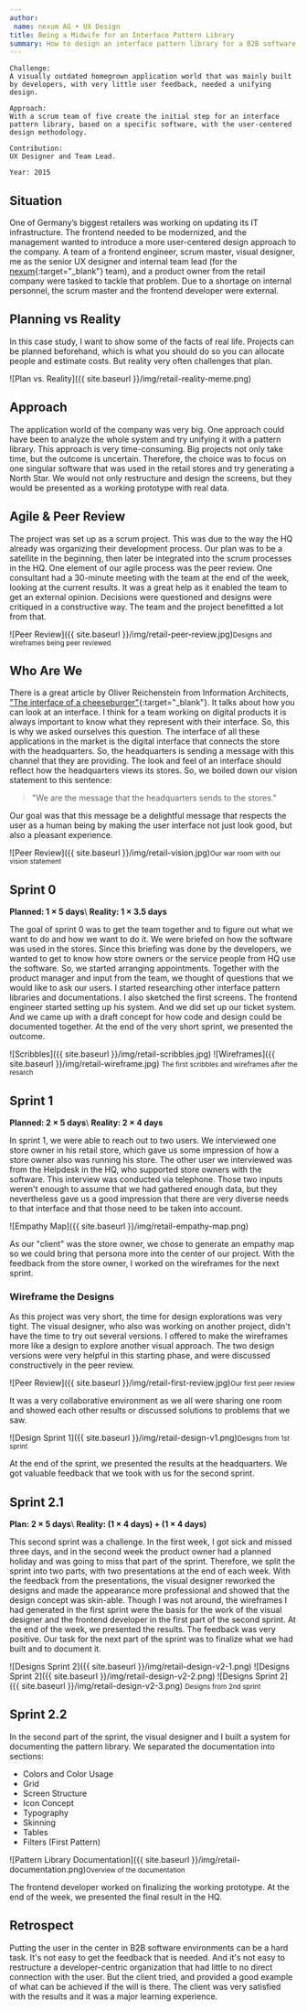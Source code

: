```yaml
---
author:
 name: nexum AG • UX Design
title: Being a Midwife for an Interface Pattern Library
summary: How to design an interface pattern library for a B2B software environment of a retail company.
---
```

```
Challenge:
A visually outdated homegrown application world that was mainly built by developers, with very little user feedback, needed a unifying design.

Approach:
With a scrum team of five create the initial step for an interface pattern library, based on a specific software, with the user-centered design methodology.

Contribution:
UX Designer and Team Lead.

Year: 2015 
```

## Situation
One of Germany’s biggest retailers was working on updating its IT infrastructure. The frontend needed to be modernized, and the management wanted to introduce a more user-centered design approach to the company. A team of a frontend engineer, scrum master, visual designer, me as the senior UX designer and internal team lead (for the [nexum](https://www.nexum.de/en/index){:target="_blank"} team), and a product owner from the retail company were tasked to tackle that problem. Due to a shortage on internal personnel, the scrum master and the frontend developer were external.

## Planning vs Reality
In this case study, I want to show some of the facts of real life. Projects can be planned beforehand, which is what you should do so you can allocate people and estimate costs. But reality very often challenges that plan. 

![Plan vs. Reality]({{ site.baseurl }}/img/retail-reality-meme.png)

## Approach
The application world of the company was very big. One approach could have been to analyze the whole system and try unifying it with a pattern library. This approach is very time-consuming. Big projects not only take time, but the outcome is uncertain. Therefore, the choice was to focus on one singular software that was used in the retail stores and try generating a North Star. We would not only restructure and design the screens, but they would be presented as a working prototype with real data.

## Agile & Peer Review
The project was set up as a scrum project. This was due to the way the HQ already was organizing their development process. Our plan was to be a satellite in the beginning, then later be integrated into the scrum processes in the HQ. One element of our agile process was the peer review. One consultant had a 30-minute  meeting with the team at the end of the week, looking at the current results. It was a great help as it enabled the team to get an external opinion. Decisions were questioned and designs were critiqued in a constructive way. The team and the project benefitted a lot from that.

![Peer Review]({{ site.baseurl }}/img/retail-peer-review.jpg)<small>Designs and wireframes being peer reviewed</small>

## Who Are We
There is a great article by Oliver Reichenstein from Information Architects, ["The interface of a cheeseburger"](https://ia.net/topics/the-interface-of-a-cheeseburger/){:target="_blank"}. It talks about how you can look at an interface. I think for a team working on digital products it is always important to know what they represent with their interface. So, this is why we asked ourselves this question. The interface of all these applications in the market is the digital interface that connects the store with the headquarters. So, the headquarters is sending a message with this channel that they are providing. The look and feel of an interface should reflect how the headquarters views its stores. So, we boiled down our vision statement to this sentence: 

> "We are the message that the headquarters sends to the stores."

Our goal was that this message be a delightful message that respects the user as a human being by making the user interface not just look good, but also a pleasant experience.

![Peer Review]({{ site.baseurl }}/img/retail-vision.jpg)<small>Our war room with our vision statement</small>

## Sprint 0
**Planned: 1 × 5 days**\\
**Reality: 1 × 3.5 days**

The goal of sprint 0 was to get the team together and to figure out what we want to do and how we want to do it. We were briefed on how the software was used in the stores. Since this briefing was done by the developers, we wanted to get to know how store owners or the service people from HQ use the software. So, we started arranging appointments. Together with the product manager and input from the team, we thought of questions that we would like to ask our users. I started researching other interface pattern libraries and documentations. I also sketched the first screens. The frontend engineer started setting up his system. And we did set up our ticket system. And we came up with a draft concept for how code and design could be documented together. At the end of the very short sprint, we presented the outcome.

![Scribbles]({{ site.baseurl }}/img/retail-scribbles.jpg)
![Wireframes]({{ site.baseurl }}/img/retail-wireframe.jpg)
<small>The first scribbles and wireframes after the resarch</small>

## Sprint 1
**Planned: 2 × 5 days**\\
**Reality: 2 × 4 days**

In sprint 1, we were able to reach out to two users. We interviewed one store owner in his retail store, which gave us some impression of how a store owner also was running his store. The other user we interviewed was from the Helpdesk in the HQ, who supported store owners with the software. This interview was conducted via telephone. Those two inputs weren't enough to assume that we had gathered enough data, but they nevertheless gave us a good impression that there are very diverse needs to that interface and that those need to be taken into account.

![Empathy Map]({{ site.baseurl }}/img/retail-empathy-map.png)

 As our "client" was the store owner, we chose to generate an empathy map so we could bring that persona more into the center of our project. With the feedback from the store owner, I worked on the wireframes for the next sprint.

### Wireframe the Designs
As this project was very short, the time for design explorations was very tight. The visual designer, who also was working on another project, didn't have the time to try out several versions. I offered to make the wireframes more like a design to explore another visual approach. The two design versions were very helpful in this starting phase, and were discussed constructively in the peer review.

![Peer Review]({{ site.baseurl }}/img/retail-first-review.jpg)<small>Our first peer review</small>

It was a very collaborative environment as we all were sharing one room and showed each other results or discussed solutions to problems that we saw. 

![Design Sprint 1]({{ site.baseurl }}/img/retail-design-v1.png)<small>Designs from 1st sprint</small>

At the end of the sprint, we presented the results at the headquarters. We got valuable feedback that we took with us for the second sprint.

## Sprint 2.1
**Plan: 2 × 5 days**\\
**Reality: (1 × 4 days) + (1 × 4 days)** 

This second sprint was a challenge. In the first week, I got sick and missed three days, and in the second week the product owner had a planned holiday and was going to miss that part of the sprint. Therefore, we split the sprint into two parts, with two presentations at the end of each week.
With the feedback from the presentations, the visual designer reworked the designs and made the appearance more professional and showed that the design concept was skin-able. 
Though I was not around, the wireframes I had generated in the first sprint were the basis for the work of the visual designer and the frontend developer in the first part of the second sprint. At the end of the week, we presented the results. The feedback was very positive. Our task for the next part of the sprint was to finalize what we had built and to document it.

![Designs Sprint 2]({{ site.baseurl }}/img/retail-design-v2-1.png)
![Designs Sprint 2]({{ site.baseurl }}/img/retail-design-v2-2.png)
![Designs Sprint 2]({{ site.baseurl }}/img/retail-design-v2-3.png)
<small>Designs from 2nd sprint</small>


## Sprint 2.2
In the second part of the sprint, the visual designer and I built a system for documenting the pattern library. We separated the documentation into sections: 

- Colors and Color Usage
- Grid
- Screen Structure
- Icon Concept
- Typography
- Skinning
- Tables
- Filters (First Pattern)

![Pattern Library Documentation]({{ site.baseurl }}/img/retail-documentation.png)<small>Overview of the documentation</small>

The frontend developer worked on finalizing the working prototype. At the end of the week, we presented the final result in the HQ. 

## Retrospect
Putting the user in the center in B2B software environments can be a hard task. It's not easy to get the feedback that is needed. And it's not easy to restructure a developer-centric organization that had little to no direct connection with the user. But the client tried, and provided a good example of what can be achieved if the will is there. The client was very satisfied with the results and it was a major learning experience.